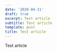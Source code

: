 ```yaml
---
date: '2020-04-21'
draft: true
excerpt: Test article
subtitle: Test article
template: post
title: Test article
---
```

Test article